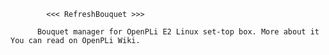 			<<< RefreshBouquet >>>

          Bouquet manager for OpenPLi E2 Linux set-top box. More about it You can read on OpenPLi Wiki.
